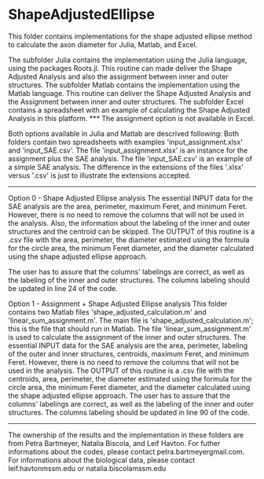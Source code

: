 # ShapeAdjustedEllipse
This folder contains implementations for the shape adjusted ellipse method to calculate the axon diameter for Julia, Matlab, and Excel.

The subfolder Julia contains the implementation using the Julia language, using the packages Roots.jl. This routine can made deliver the Shape Adjusted Analysis and also the assignment between inner and outer structures.
The subfolder Matlab contains the implementation using the Matlab language.  This routine can deliver the Shape Adjusted Analysis and the Assignment between inner and outer structures.
The subfolder Excel contains a spreadsheet with an example of calculating the Shape Adjusted Analysis in this platform. *** The assignment option is not available in Excel.


Both options available in Julia and Matlab are descrived following:
Both folders contain two spreadsheets with examples 'input_assignment.xlsx' and 'input_SAE.csv'. The file 'input_assignment.xlsx' is an instance for the assignment plus the SAE analysis. The file 'input_SAE.csv' is an example of a simple SAE analysis. The difference in the extensions of the files '.xlsx' versus '.csv' is just to illustrate the extensions accepted. 

-----------------------------------------------------------------------------------------------------------------------------------------------------------------
Option 0 - Shape Adjusted Ellipse analysis
The essential INPUT data for the SAE analysis are the area, perimeter, maximum Feret, and minimum Feret. However, there is no need to remove the columns that will not be used in the analysis. Also, the information about the labeling of the inner and outer structures and the centroid can be skipped.
The OUTPUT of this routine is a .csv file with the area, perimeter, the diameter estimated using the formula for the circle area, the minimum Feret diameter, and the diameter calculated using the shape adjusted ellipse approach. 

The user has to assure that the columns' labelings are correct, as well as the labeling of the inner and outer structures. The columns labeling should be updated in line 24 of the code.


Option 1 - Assignment + Shape Adjusted Ellipse analysis
This folder contains two Matlab files 'shape_adjusted_calculation.m' and 'linear_sum_assignment.m'. The main file is 'shape_adjusted_calculation.m'; this is the file that should run in Matlab. The file 'linear_sum_assignment.m' is used to calculate the assignment of the inner and outer structures. 
The essential INPUT data for the SAE analysis are the area, perimeter, labeling of the outer and inner structures, centroids, maximum Feret, and minimum Feret. However, there is no need to remove the columns that will not be used in the analysis. The OUTPUT of this routine is a .csv file with the centroids, area, perimeter, the diameter estimated using the formula for the circle area, the minimum Feret diameter, and the diameter calculated using the shape adjusted ellipse approach.
The user has to assure that the columns' labelings are correct, as well as the labeling of the inner and outer structures. The columns labeling should be updated in line 90 of the code.

-----------------------------------------------------------------------------------------------------------------------------------------------------------------


The ownership of the results and the implementation in these folders are from Petra Bartmeyer, Natalia Biscola, and Leif Havton.
For futher informations about the codes, please contact petra.bartmeyer<at>gmail.com. For informations about the biological data, please contact leif.havton<at>mssm.edu or natalia.biscola<at>mssm.edu
